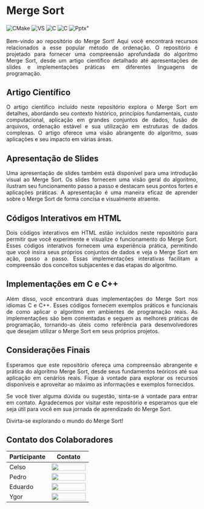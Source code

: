 # Merge Sort

<div style="display: inline_block">
  
  <img align="center" alt="CMake" src="https://img.shields.io/badge/Linux-FCC624?style=for-the-badge&logo=linux&logoColor=black" />
  <img align="center" alt="VS" src="https://img.shields.io/badge/Visual_Studio_Code-0078D4?style=for-the-badge&logo=visual%20studio%20code&logoColor=white" />
  <img align="center" alt="C" src="https://img.shields.io/badge/C-00599C?style=for-the-badge&logo=c&logoColor=white" />
  <img align="center" alt="C" src="https://img.shields.io/badge/Overleaf-47A141?style=for-the-badge&logo=Overleaf&logoColor=white" />
  <img align="center" alt=Pptx" src="https://img.shields.io/badge/Microsoft_PowerPoint-B7472A?style=for-the-badge&logo=microsoft-powerpoint&logoColor=white" />
  
</div><br/>

<div align="justify">           
Bem-vindo ao repositório do Merge Sort! Aqui você encontrará recursos relacionados a esse popular método de ordenação. O repositório é projetado para fornecer uma compreensão aprofundada do algoritmo Merge Sort, desde um artigo científico detalhado até apresentações de slides e implementações práticas em diferentes linguagens de programação.
</div>
                    
## Artigo Científico

<div align="justify">
O artigo científico incluído neste repositório explora o Merge Sort em detalhes, abordando seu contexto histórico, princípios fundamentais, custo computacional, aplicação em grandes conjuntos de dados, fusão de arquivos, ordenação estável e sua utilização em estruturas de dados complexas. O artigo oferece uma visão abrangente do algoritmo, suas aplicações e seu impacto em várias áreas.
</div>
                    
## Apresentação de Slides
                    
<div align="justify">
Uma apresentação de slides também está disponível para uma introdução visual ao Merge Sort. Os slides fornecem uma visão geral do algoritmo, ilustram seu funcionamento passo a passo e destacam seus pontos fortes e aplicações práticas. A apresentação é uma maneira eficaz de aprender sobre o Merge Sort de forma concisa e visualmente atraente.
</div>
                    
## Códigos Interativos em HTML
                    
<div align="justify">
Dois códigos interativos em HTML estão incluídos neste repositório para permitir que você experimente e visualize o funcionamento do Merge Sort. Esses códigos interativos fornecem uma experiência prática, permitindo que você insira seus próprios conjuntos de dados e veja o Merge Sort em ação, passo a passo. Essas implementações interativas facilitam a compreensão dos conceitos subjacentes e das etapas do algoritmo.
</div>
                    
## Implementações em C e C++
                    
<div align="justify">
Além disso, você encontrará duas implementações do Merge Sort nos idiomas C e C++. Esses códigos fornecem exemplos práticos e funcionais de como aplicar o algoritmo em ambientes de programação reais. As implementações são bem comentadas e seguem as melhores práticas de programação, tornando-as úteis como referência para desenvolvedores que desejam utilizar o Merge Sort em seus próprios projetos.
</div>
                    
## Considerações Finais
                    
<div align="justify">
Esperamos que este repositório ofereça uma compreensão abrangente e prática do algoritmo Merge Sort, desde seus fundamentos teóricos até sua aplicação em cenários reais. Fique à vontade para explorar os recursos disponíveis e aproveitar ao máximo as informações e exemplos fornecidos.

Se você tiver alguma dúvida ou sugestão, sinta-se à vontade para entrar em contato. Agradecemos por visitar este repositório e esperamos que ele seja útil para você em sua jornada de aprendizado do Merge Sort.

Divirta-se explorando o mundo do Merge Sort!
</div>
                    
## Contato dos Colaboradores

| Participante           |  Contato                                                                                               |                     
| -----------------------| ------------------------------------------------------------------------------------------------------|
|  Celso                 | <a href="https://t.me/celso_vsf"><img align="center" height="20px" width="90px" src="https://img.shields.io/badge/Telegram-2CA5E0?style=for-the-badge&logo=telegram&logoColor=white"/>                                       			       |
|  Pedro                 | <a href="https://t.me/phpdias"><img align="center" height="20px" width="90px" src="https://img.shields.io/badge/Telegram-2CA5E0?style=for-the-badge&logo=telegram&logoColor=white"/>                                       			       |
|  Eduardo               | <a href="https://t.me/"><img align="center" height="20px" width="90px" src="https://img.shields.io/badge/Telegram-2CA5E0?style=for-the-badge&logo=telegram&logoColor=white"/>                                       			       |
|  Ygor               | <a href="https://t.me/"><img align="center" height="20px" width="90px" src="https://img.shields.io/badge/Telegram-2CA5E0?style=for-the-badge&logo=telegram&logoColor=white"/>                                       			       |
